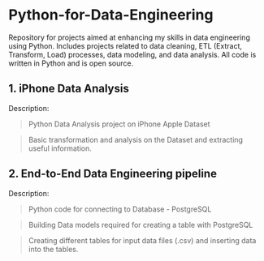 # Python-for-Data-Engineering
Repository for projects aimed at enhancing my skills in data engineering using Python. Includes projects related to data cleaning, ETL (Extract, Transform, Load) processes, data modeling, and data analysis. All code is written in Python and is open source.

## 1. iPhone Data Analysis
Description: 
> Python Data Analysis project on iPhone Apple Dataset

> Basic transformation and analysis on the Dataset and extracting useful information.

## 2. End-to-End Data Engineering pipeline 
Description: 
> Python code for connecting to Database - PostgreSQL 

> Building Data models required for creating a table with PostgreSQL

> Creating different tables for input data files (.csv) and inserting data into the tables.

